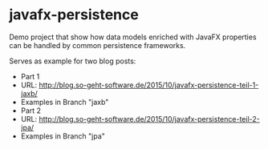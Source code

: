 javafx-persistence
==================

Demo project that show how data models enriched with JavaFX properties can be handled by common persistence frameworks.

Serves as example for two blog posts:

* Part 1
 * URL: http://blog.so-geht-software.de/2015/10/javafx-persistence-teil-1-jaxb/
 * Examples in Branch "jaxb"
* Part 2
 * URL: http://blog.so-geht-software.de/2015/10/javafx-persistence-teil-2-jpa/
 * Examples in Branch "jpa"

